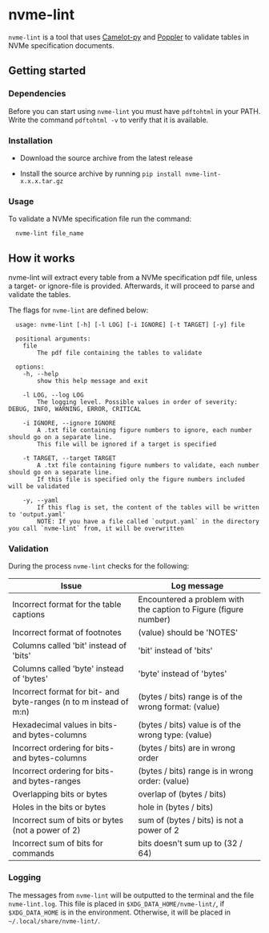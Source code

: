 # nvme-lint

`nvme-lint` is a tool that uses [Camelot-py](https://github.com/camelot-dev/camelot) and [Poppler](https://github.com/freedesktop/poppler) to validate tables in NVMe specification documents.

## Getting started

### Dependencies

Before you can start using `nvme-lint` you must have `pdftohtml` in your PATH.
Write the command `pdftohtml -v` to verify that it is available.

### Installation

- Download the source archive from the latest release

- Install the source archive by running `pip install nvme-lint-x.x.x.tar.gz`

### Usage

To validate a NVMe specification file run the command:
```
  nvme-lint file_name
``` 


## How it works
nvme-lint will extract every table from a NVMe specification pdf file, unless a target- or ignore-file is provided.
Afterwards, it will proceed to parse and validate the tables.

The flags for `nvme-lint` are defined below:
```
  usage: nvme-lint [-h] [-l LOG] [-i IGNORE] [-t TARGET] [-y] file

  positional arguments:
    file                  
        The pdf file containing the tables to validate

  options:
    -h, --help            
        show this help message and exit
        
    -l LOG, --log LOG     
        The logging level. Possible values in order of severity: DEBUG, INFO, WARNING, ERROR, CRITICAL

    -i IGNORE, --ignore IGNORE
        A .txt file containing figure numbers to ignore, each number should go on a separate line.
        This file will be ignored if a target is specified

    -t TARGET, --target TARGET
        A .txt file containing figure numbers to validate, each number should go on a separate line. 
        If this file is specified only the figure numbers included will be validated

    -y, --yaml 
        If this flag is set, the content of the tables will be written to 'output.yaml' 
        NOTE: If you have a file called `output.yaml` in the directory you call `nvme-lint` from, it will be overwritten
```

### Validation
During the process `nvme-lint` checks for the following:

| Issue                                                             | Log message                                                      |
|-------------------------------------------------------------------|------------------------------------------------------------------|
| Incorrect format for the table captions                           | Encountered a problem with the caption to Figure (figure number) |
| Incorrect format of footnotes                                     | (value) should be 'NOTES'                                        |
| Columns called 'bit' instead of 'bits'                            | 'bit' instead of 'bits'                                          |
| Columns called 'byte' instead of 'bytes'                          | 'byte' instead of 'bytes'                                        |
| Incorrect format for bit- and byte-ranges (n to m instead of m:n) | (bytes / bits) range is of the wrong format: (value)             |
| Hexadecimal values in bits- and bytes-columns                     | (bytes / bits) value is of the wrong type: (value)               |
| Incorrect ordering for bits- and bytes-columns                    | (bytes / bits) are in wrong order                                |
| Incorrect ordering for bits- and bytes-ranges                     | (bytes / bits) range is in wrong order: (value)                  |
| Overlapping bits or bytes                                         | overlap of (bytes / bits)                                        |
| Holes in the bits or bytes                                        | hole in (bytes / bits)                                           |
| Incorrect sum of bits or bytes (not a power of 2)                 | sum of (bytes / bits) is not a power of 2                        |
| Incorrect sum of bits for commands                                | bits doesn't sum up to (32 / 64)                                 |


### Logging
The messages from `nvme-lint` will be outputted to the terminal and the file `nvme-lint.log`.
This file is placed in `$XDG_DATA_HOME/nvme-lint/`, if `$XDG_DATA_HOME` is in the environment. Otherwise, it will be placed in `~/.local/share/nvme-lint/`.
